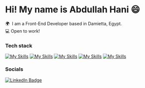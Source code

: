 Hi! My name is Abdullah Hani 😄
========================================================================================================================================

🌍  I am a Front-End Developer based in Damietta, Egypt.
<br/>
💻  Open to work!
<br/>

### Tech stack

[![My Skills](https://skillicons.dev/icons?i=html,css)](https://skillicons.dev) [![My Skills](https://skillicons.dev/icons?i=js,ts)](https://skillicons.dev) [![My Skills](https://skillicons.dev/icons?i=react,next,redux)](https://skillicons.dev)  [![My Skills](https://skillicons.dev/icons?i=tailwind,scss,bootstrap)](https://skillicons.dev)  [![My Skills](https://skillicons.dev/icons?i=materialui,vite)](https://skillicons.dev)
<br/>


### Socials

<div id="badges">
  <a href="https://www.linkedin.com/in/stefan-topalovic-dev/">
    <img src="https://img.shields.io/badge/LinkedIn-blue?style=for-the-badge&logo=linkedin&logoColor=white" alt="LinkedIn Badge"/>
  </a>
</div>
